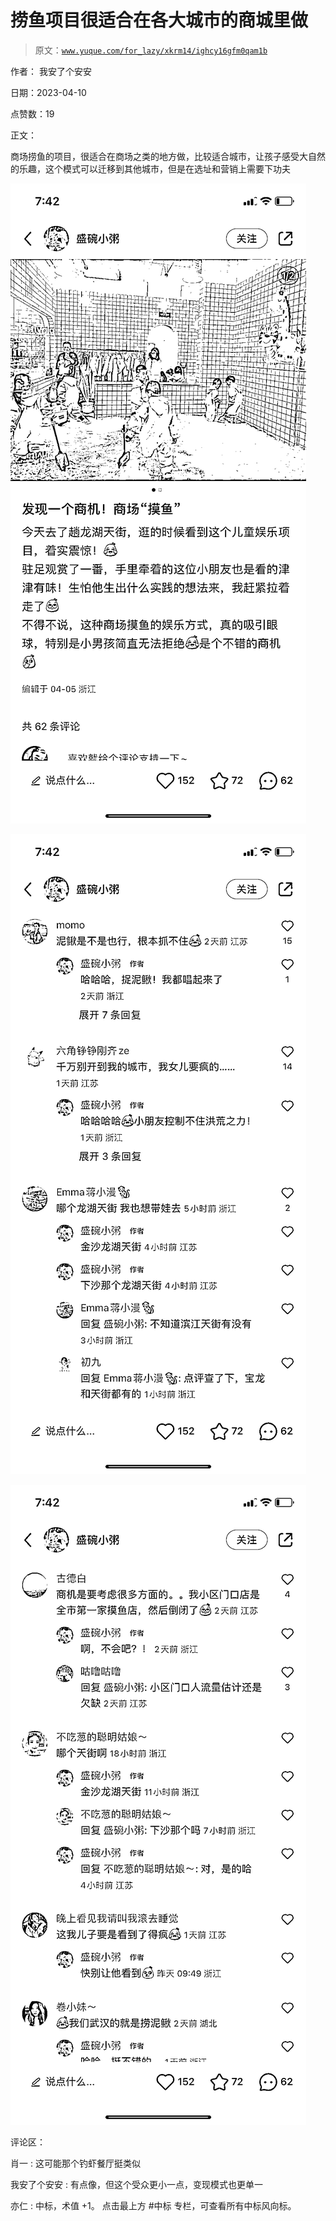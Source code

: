 # 捞鱼项目很适合在各大城市的商城里做

> 原文：[`www.yuque.com/for_lazy/xkrm14/ighcy16gfm0qam1b`](https://www.yuque.com/for_lazy/xkrm14/ighcy16gfm0qam1b)

作者： 我安了个安安

日期：2023-04-10

点赞数：19

正文：

商场捞鱼的项目，很适合在商场之类的地方做，比较适合城市，让孩子感受大自然的乐趣，这个模式可以迁移到其他城市，但是在选址和营销上需要下功夫

![](img/587565ebfddec2e4cd904cab502482e9.png)

![](img/f646d695f246781cf40a19d033f059a8.png)

![](img/ef274c552402b38534f709fd8791928b.png)

评论区：

肖一 : 这可能那个钓虾餐厅挺类似

我安了个安安 : 有点像，但这个受众更小一点，变现模式也更单一

亦仁 : 中标，术值 +1。 点击最上方 #中标 专栏，可查看所有中标风向标。

